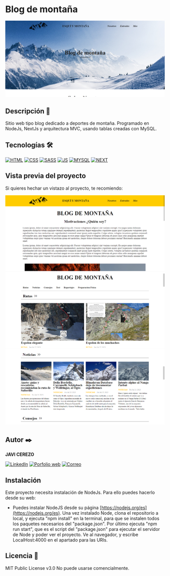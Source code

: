 # Blog de montaña
![Imagen del proyecto](https://raw.githubusercontent.com/javicerezo/blog-montana/master/public/assets/img/blog.png)

<!-- ## Ejemplo en vivo
- [Haz click para ver el proyecto](https://javicerezo.github.io/blog-montana/) 🚀 -->

## Descripción 📑
Sitio web tipo blog dedicado a deportes de montaña. Programado en NodeJs, NextJs y arquitectura MVC, usando tablas creadas con MySQL.

## Tecnologías 🛠
<!-- Iconos sacados de y https://github.com/alexandresanlim/Badges4-README.md-Profile -->
[![HTML](https://img.shields.io/badge/HTML5-E34F26?style=for-the-badge&logo=html5&logoColor=white)](https://es.wikipedia.org/wiki/HTML5)
[![CSS](https://img.shields.io/badge/CSS3-1572B6?style=for-the-badge&logo=css3&logoColor=white)](https://es.wikipedia.org/wiki/CSS)
[![SASS](https://img.shields.io/badge/Sass-CC6699?style=for-the-badge&logo=sass&logoColor=white)](https://es.wikipedia.org/wiki/Sass)
[![JS](https://img.shields.io/badge/JavaScript-F7DF1E?style=for-the-badge&logo=javascript&logoColor=black)](https://es.wikipedia.org/wiki/JavaScript)
[![MYSQL](https://img.shields.io/badge/MySQL-005C84?style=for-the-badge&logo=mysql&logoColor=white)](https://es.wikipedia.org/wiki/MySQL)
[![NEXT](https://img.shields.io/badge/next.js-000000?style=for-the-badge&logo=nextdotjs&logoColor=white)](https://es.wikipedia.org/wiki/NeXT)

## Vista previa del proyecto
Si quieres hechar un vistazo al proyecto, te recomiendo:

![Captura del proyecto](https://raw.githubusercontent.com/javicerezo/blog-montana/master/public/assets/img/blog2.png)
![Captura del proyecto](https://raw.githubusercontent.com/javicerezo/blog-montana/master/public/assets/img/blog3.png)
![Captura del proyecto](https://raw.githubusercontent.com/javicerezo/blog-montana/master/public/assets/img/blog4.png)

## Autor ✒️
**JAVI CEREZO**

[![LinkedIn](https://img.shields.io/badge/LinkedIn-0077B5?style=for-the-badge&logo=linkedin&logoColor=white)](https://www.linkedin.com/in/javicerezo/)
[![Porfolio web](https://img.shields.io/badge/website-000000?style=for-the-badge&logo=About.me&logoColor=white)](https://javicerezo.netlify.app/)
[![Correo](https://img.shields.io/badge/Gmail-D14836?style=for-the-badge&logo=gmail&logoColor=white)](<mailto:jc.webmob@gmail.com>)

## Instalación 
Este proyecto necesita instalación de NodeJs. Para ello puedes hacerlo desde su web:
+ Puedes instalar NodeJS desde su página [https://nodejs.org/es](https://nodejs.org/es).
Una vez instalado Node, clona el repositorio a local, y ejecuta "npm install" en la terminal, para que se instalen todos los paquetes necesarios del "package.json".
Por último ejecuta "npm run start", que es el script del "package.json" para ejecutar el servidor de Node y poder ver el proyecto.
Ve al navegador, y escribe LocalHost:4000 en el apartado para las URls.
  
## Licencia 📄
MIT Public License v3.0
No puede usarse comencialmente.